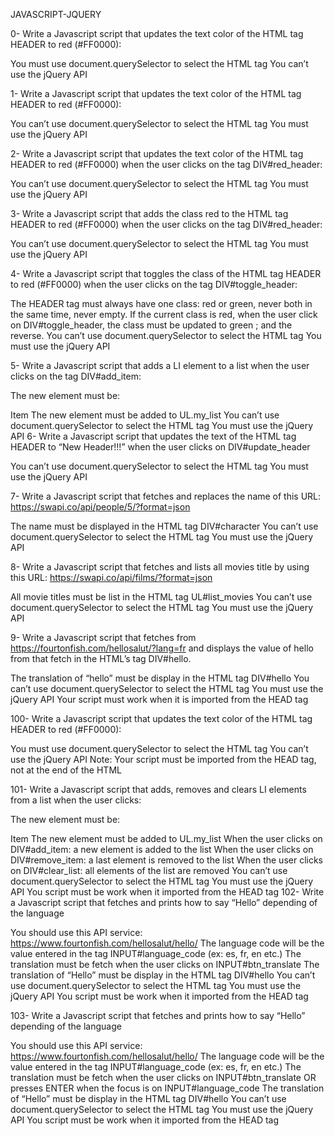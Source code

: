JAVASCRIPT-JQUERY

0- Write a Javascript script that updates the text color of the HTML tag HEADER to red (#FF0000):

You must use document.querySelector to select the HTML tag You can’t use the jQuery API

1- Write a Javascript script that updates the text color of the HTML tag HEADER to red (#FF0000):

You can’t use document.querySelector to select the HTML tag You must use the jQuery API

2- Write a Javascript script that updates the text color of the HTML tag HEADER to red (#FF0000) when the user clicks on the tag DIV#red_header:

You can’t use document.querySelector to select the HTML tag You must use the jQuery API

3- Write a Javascript script that adds the class red to the HTML tag HEADER to red (#FF0000) when the user clicks on the tag DIV#red_header:

You can’t use document.querySelector to select the HTML tag You must use the jQuery API

4- Write a Javascript script that toggles the class of the HTML tag HEADER to red (#FF0000) when the user clicks on the tag DIV#toggle_header:

The HEADER tag must always have one class: red or green, never both in the same time, never empty. If the current class is red, when the user click on DIV#toggle_header, the class must be updated to green ; and the reverse. You can’t use document.querySelector to select the HTML tag You must use the jQuery API

5- Write a Javascript script that adds a LI element to a list when the user clicks on the tag DIV#add_item:

The new element must be:

Item
The new element must be added to UL.my_list You can’t use document.querySelector to select the HTML tag You must use the jQuery API
6- Write a Javascript script that updates the text of the HTML tag HEADER to “New Header!!!” when the user clicks on DIV#update_header

You can’t use document.querySelector to select the HTML tag You must use the jQuery API

7- Write a Javascript script that fetches and replaces the name of this URL: https://swapi.co/api/people/5/?format=json

The name must be displayed in the HTML tag DIV#character You can’t use document.querySelector to select the HTML tag You must use the jQuery API

8- Write a Javascript script that fetches and lists all movies title by using this URL: https://swapi.co/api/films/?format=json

All movie titles must be list in the HTML tag UL#list_movies You can’t use document.querySelector to select the HTML tag You must use the jQuery API

9- Write a Javascript script that fetches from https://fourtonfish.com/hellosalut/?lang=fr and displays the value of hello from that fetch in the HTML’s tag DIV#hello.

The translation of “hello” must be display in the HTML tag DIV#hello You can’t use document.querySelector to select the HTML tag You must use the jQuery API Your script must work when it is imported from the HEAD tag

100- Write a Javascript script that updates the text color of the HTML tag HEADER to red (#FF0000):

You must use document.querySelector to select the HTML tag You can’t use the jQuery API Note: Your script must be imported from the HEAD tag, not at the end of the HTML

101- Write a Javascript script that adds, removes and clears LI elements from a list when the user clicks:

The new element must be:

Item
The new element must be added to UL.my_list When the user clicks on DIV#add_item: a new element is added to the list When the user clicks on DIV#remove_item: a last element is removed to the list When the user clicks on DIV#clear_list: all elements of the list are removed You can’t use document.querySelector to select the HTML tag You must use the jQuery API You script must be work when it imported from the HEAD tag
102- Write a Javascript script that fetches and prints how to say “Hello” depending of the language

You should use this API service: https://www.fourtonfish.com/hellosalut/hello/ The language code will be the value entered in the tag INPUT#language_code (ex: es, fr, en etc.) The translation must be fetch when the user clicks on INPUT#btn_translate The translation of “Hello” must be display in the HTML tag DIV#hello You can’t use document.querySelector to select the HTML tag You must use the jQuery API You script must be work when it imported from the HEAD tag

103- Write a Javascript script that fetches and prints how to say “Hello” depending of the language

You should use this API service: https://www.fourtonfish.com/hellosalut/hello/ The language code will be the value entered in the tag INPUT#language_code (ex: es, fr, en etc.) The translation must be fetch when the user clicks on INPUT#btn_translate OR presses ENTER when the focus is on INPUT#language_code The translation of “Hello” must be display in the HTML tag DIV#hello You can’t use document.querySelector to select the HTML tag You must use the jQuery API You script must be work when it imported from the HEAD tag

